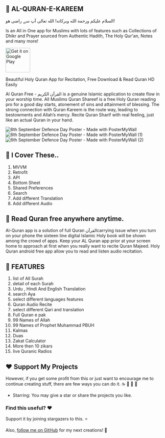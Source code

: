 ## :tada: AL-QURAN-E-KAREEM
السلام عليكم ورحمة الله وبركاته! الله تعالی آپ سے راضی ھو!

Is an All in One app for Muslims with lots of features such as Collections of Dhikr and Prayer sourced from Authentic Hadith, The Holy Qur'an, Notes and many more!

[<img src="https://play.google.com/intl/en_us/badges/static/images/badges/en_badge_web_generic.png"
      alt='Get it on Google Play'
      height="80">](https://play.google.com/store/apps/details?id=com.sultan.quranehakeem)

Beautiful Holy Quran App for Recitation, Free Download & Read Quran HD Easily

Al Quran Free - القرآن الكريم is a genuine Islamic application to create flow in your worship time. All Muslims Quran Shareef is a free Holy Quran reading pro for a good day starts, atonement of sins and attainment of blessing. The strong connection with Quran Kareem is the route way, leading to bestowments and Allah’s mercy. Recite Quran Sharif with real feeling, just like an actual Quran in your hand.

![6th September Defence Day Poster - Made with PosterMyWall](https://user-images.githubusercontent.com/112378013/188463468-8d6005af-6b73-42fd-87cb-a50018981052.jpg)
![6th September Defence Day Poster - Made with PosterMyWall (1)](https://user-images.githubusercontent.com/112378013/188465535-24e10c5a-ba8c-49db-9a1e-78433a7a5e5c.jpg)
![6th September Defence Day Poster - Made with PosterMyWall (2)](https://user-images.githubusercontent.com/112378013/188465573-384f57d3-258b-43c6-a571-67cb8b42c953.jpg)

## :tada: I Cover These..

1) MVVM
2) Retrofit
3) API
4) Bottom Sheet
5) Shared Preferences
6) Search 
7) Add different Translation
8) Add different Audio

## :tada: Read Quran free anywhere anytime.

Al-Quran app is a solution of full Quran القرآنcarrying issue when you turn on your phone the sixteen line digital Islamic Holy book will be shown among the crowd of apps. Keep your AL Quran app prior at your screen home to approach at first when you really want to recite Quran Majeed. Holy Quran android free app allow you to read and listen audio recitation.

## :tada: FEATURES 

1) list of All Surah
2) detail of each Surah
3) Urdu , Hindi And English Translation
4) search Aya
5) select different languages features
6) Quran Audio Recite 
7) select different Qari and translation
8) Full Quran e pak
9) 99 Names of Allah
10) 99 Names of Prophet Muhammad PBUH
11) Kalmas
12) Duas
13) Zakat Calculator 
14) More then 10 zikars
15) live Quranic Radios

## :heart: Support My Projects 
However, if you get some profit from this or just want to encourage me to continue creating stuff, there are few ways you can do it. :coffee: :hamburger: :fries: :apple:

* Starring: You may give a star or share the projects you like.

### Find this useful? ❤️

Support it by joining stargazers to this. ⭐

Also, [follow me on GitHub](https://github.com/SultanAyubi360) for my next creations! 🤩




